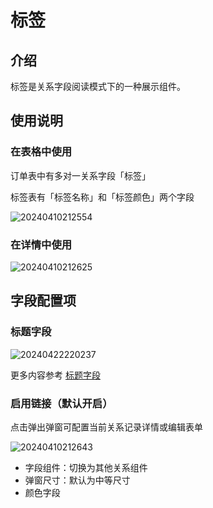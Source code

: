 # 标签

## 介绍

标签是关系字段阅读模式下的一种展示组件。
## 使用说明
### 在表格中使用

订单表中有多对一关系字段「标签」

标签表有「标签名称」和「标签颜色」两个字段

![20240410212554](https://nocobase-docs.oss-cn-beijing.aliyuncs.com/20240410212554.png)

### 在详情中使用

![20240410212625](https://nocobase-docs.oss-cn-beijing.aliyuncs.com/20240410212625.png)

## 字段配置项

### 标题字段

![20240422220237](https://nocobase-docs.oss-cn-beijing.aliyuncs.com/20240422220237.png)

更多内容参考 [标题字段](/handbook/ui/fields/field-settings/title-field)

### 启用链接（默认开启）

点击弹出弹窗可配置当前关系记录详情或编辑表单

![20240410212643](https://nocobase-docs.oss-cn-beijing.aliyuncs.com/20240410212643.png)

- 字段组件：切换为其他关系组件
- 弹窗尺寸：默认为中等尺寸
- 颜色字段
